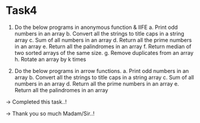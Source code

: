 # Task4

1. Do the below programs in anonymous function & IIFE
	a. Print odd numbers in an array
	b. Convert all the strings to title caps in a string array
	c. Sum of all numbers in an array
	d. Return all the prime numbers in an array
	e. Return all the palindromes in an array
	f. Return median of two sorted arrays of the same size.
	g. Remove duplicates from an array
	h. Rotate an array by k times

2. Do the below programs in arrow functions.
	a. Print odd numbers in an array
	b. Convert all the strings to title caps in a string array
	c. Sum of all numbers in an array
	d. Return all the prime numbers in an array
	e. Return all the palindromes in an array

-> Completed this task..!

->  Thank you so much Madam/Sir..!